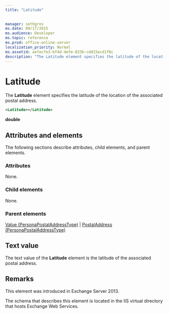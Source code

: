 ```yaml
---
title: "Latitude"
 
 
manager: sethgros
ms.date: 09/17/2015
ms.audience: Developer
ms.topic: reference
ms.prod: office-online-server
localization_priority: Normal
ms.assetid: aefecfe3-bf4d-4efe-833b-cdd15ecd1f8c
description: "The Latitude element specifies the latitude of the location of the associated postal address."
---
```


# Latitude

The **Latitude** element specifies the latitude of the location of the associated postal address. 
  
```XML
<Latitude></Latitude>
```

 **double**
## Attributes and elements

The following sections describe attributes, child elements, and parent elements.
  
### Attributes

None.
  
### Child elements

None.
  
### Parent elements

[Value (PersonaPostalAddressType)](value-personapostaladdresstype.md) | [PostalAddress (PersonaPostalAddressType)](postaladdress-personapostaladdresstype.md)
  
## Text value

The text value of the **Latitude** element is the latitude of the associated postal address. 
  
## Remarks

This element was introduced in Exchange Server 2013.
  
The schema that describes this element is located in the IIS virtual directory that hosts Exchange Web Services.
  

